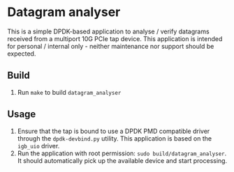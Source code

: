 # Datagram analyser
This is a simple DPDK-based application to analyse / verify datagrams received from a multiport 10G PCIe tap device.
This application is intended for personal / internal only - neither maintenance nor support should be expected.

## Build
1. Run `make` to build `datagram_analyser`

## Usage
1. Ensure that the tap is bound to use a DPDK PMD compatible driver through the `dpdk-devbind.py` utility. This application is based on the `igb_uio` driver.
2. Run the application with root permission: `sudo build/datagram_analyser`. It should automatically pick up the available device and start processing.
